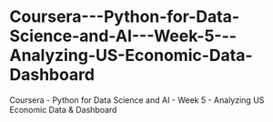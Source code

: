 # Coursera---Python-for-Data-Science-and-AI---Week-5---Analyzing-US-Economic-Data-Dashboard
Coursera - Python for Data Science and AI - Week 5 - Analyzing US Economic Data &amp; Dashboard
